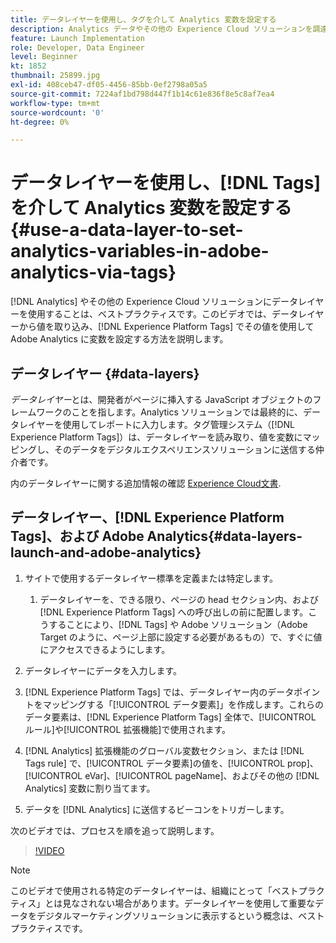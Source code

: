 ```yaml
---
title: データレイヤーを使用し、タグを介して Analytics 変数を設定する
description: Analytics データやその他の Experience Cloud ソリューションを調達するためのデータレイヤーの使用について説明します。
feature: Launch Implementation
role: Developer, Data Engineer
level: Beginner
kt: 1852
thumbnail: 25899.jpg
exl-id: 408ceb47-df05-4456-85bb-0ef2798a05a5
source-git-commit: 7224af1bd798d447f1b14c61e836f8e5c8af7ea4
workflow-type: tm+mt
source-wordcount: '0'
ht-degree: 0%

---
```


# データレイヤーを使用し、[!DNL Tags] を介して Analytics 変数を設定する {#use-a-data-layer-to-set-analytics-variables-in-adobe-analytics-via-tags}

[!DNL Analytics] やその他の Experience Cloud ソリューションにデータレイヤーを使用することは、ベストプラクティスです。このビデオでは、データレイヤーから値を取り込み、[!DNL Experience Platform Tags] でその値を使用して Adobe Analytics に変数を設定する方法を説明します。

## データレイヤー {#data-layers}

_データレイヤー_&#x200B;とは、開発者がページに挿入する JavaScript オブジェクトのフレームワークのことを指します。Analytics ソリューションでは最終的に、データレイヤーを使用してレポートに入力します。タグ管理システム（[!DNL Experience Platform Tags]）は、データレイヤーを読み取り、値を変数にマッピングし、そのデータをデジタルエクスペリエンスソリューションに送信する仲介者です。

内のデータレイヤーに関する追加情報の確認 [Experience Cloud文書](https://experienceleague.adobe.com/docs/analytics/implementation/prepare/data-layer.html?lang=ja).

## データレイヤー、[!DNL Experience Platform Tags]、および Adobe Analytics{#data-layers-launch-and-adobe-analytics}

1. サイトで使用するデータレイヤー標準を定義または特定します。

   1. データレイヤーを、できる限り、ページの head セクション内、および [!DNL Experience Platform Tags] への呼び出しの前に配置します。こうすることにより、[!DNL Tags] や Adobe ソリューション（Adobe Target のように、ページ上部に設定する必要があるもの）で、すぐに値にアクセスできるようにします。

1. データレイヤーにデータを入力します。
1. [!DNL Experience Platform Tags] では、データレイヤー内のデータポイントをマッピングする「[!UICONTROL データ要素]」を作成します。これらのデータ要素は、[!DNL Experience Platform Tags] 全体で、[!UICONTROL ルール]や[!UICONTROL 拡張機能]で使用されます。
1. [!DNL Analytics] 拡張機能のグローバル変数セクション、または [!DNL Tags rule] で、[!UICONTROL データ要素]の値を、[!UICONTROL prop]、[!UICONTROL eVar]、[!UICONTROL pageName]、およびその他の [!DNL Analytics] 変数に割り当てます。
1. データを [!DNL Analytics] に送信するビーコンをトリガーします。

次のビデオでは、プロセスを順を追って説明します。

>[!VIDEO](https://video.tv.adobe.com/v/25899/?quality=12&learn=on)

>[!NOTE]
>
>このビデオで使用される特定のデータレイヤーは、組織にとって「ベストプラクティス」とは見なされない場合があります。データレイヤーを使用して重要なデータをデジタルマーケティングソリューションに表示するという概念は、ベストプラクティスです。